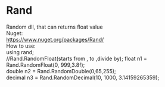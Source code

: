 # Rand
Random dll, that can returns float value      
Nuget:    
https://www.nuget.org/packages/Rand/      
How to use:             
using rand;  
//Rand.RandomFloat(starts from , to ,divide by);
float n1 = Rand.RandomFloat(0, 999,3.8f);   
double n2 = Rand.RandomDouble(0,65,255);                                         
decimal n3 = Rand.RandomDecimal(10, 1000, 3.14159265359);
